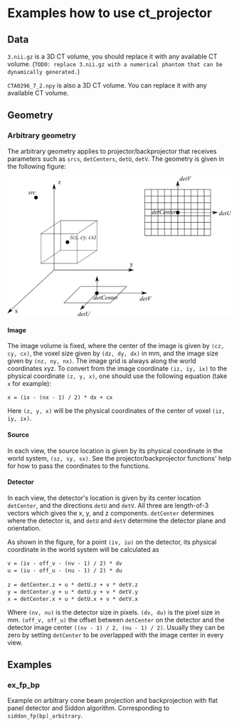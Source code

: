 # Examples how to use ct_projector

## Data
`3.nii.gz` is a 3D CT volume, you should replace it with any available CT volume. (`TODO: replace 3.nii.gz with a numerical phantom that can be dynamically generated.`)

`CTA0296_7_2.npy` is also a 3D CT volume. You can replace it with any available CT volume.

## Geometry
### Arbitrary geometry
The arbitrary geometry applies to projector/backprojector that receives parameters such as `srcs`, `detCenters`, `detU`, `detV`. The geometry is given in the following figure:

![Arbitrary Geometry](./figures/geometry_arbitrary.png)


#### Image
The image volume is fixed, where the center of the image is given by `(cz, cy, cx)`, the voxel size given by `(dz, dy, dx)` in mm, and the image size given by `(nz, ny, nx)`. The image grid is always along the world coordinates xyz. To convert from the image coordinate `(iz, iy, ix)` to the physical coordinate `(z, y, x)`, one should use the following equation (take `x` for example):

```
x = (ix - (nx - 1) / 2) * dx + cx
```

Here `(z, y, x)` will be the physical coordinates of the center of voxel `(iz, iy, ix)`.

#### Source
In each view, the source location is given by its physical coordinate in the world system, `(sz, sy, sx)`. See the projector/backprojector functions' help for how to pass the coordinates to the functions.

#### Detector
In each view, the detector's location is given by its center location `detCenter`, and the directions `detU` and `detV`. All three are length-of-3 vectors which gives the x, y, and z components. `detCenter` determines where the detector is, and `detU` and `detV` determine the detector plane and orientation. 

As shown in the figure, for a point `(iv, iu)` on the detector, its physical coordinate in the world system will be calculated as

```
v = (iv - off_v - (nv - 1) / 2) * dv
u = (iu - off_u - (nu - 1) / 2) * du

z = detCenter.z + u * detU.z + v * detV.z
y = detCenter.y + u * detU.y + v * detV.y
x = detCenter.x + u * detU.x + v * detV.x
```

Where `(nv, nu)` is the detector size in pixels. `(dv, du)` is the pixel size in mm. `(off_v, off_u)` the offset between `detCenter` on the detector and the detector image center `((nv - 1) / 2, (nu - 1) / 2)`. Usually they can be zero by setting `detCenter` to be overlapped with the image center in every view.

## Examples
### ex_fp_bp
Example on arbitrary cone beam projection and backprojection with flat panel detector and Siddon algorithm. Corresponding to `siddon_fp(bp)_arbitrary`.